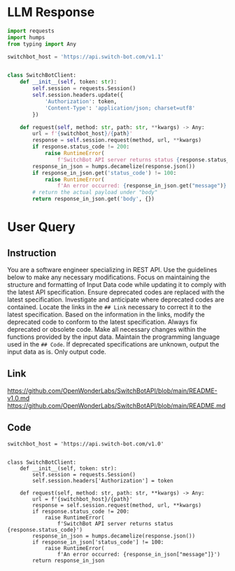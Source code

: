 # LLM Response
```python
import requests
import humps
from typing import Any

switchbot_host = 'https://api.switch-bot.com/v1.1'


class SwitchBotClient:
    def __init__(self, token: str):
        self.session = requests.Session()
        self.session.headers.update({
            'Authorization': token,
            'Content-Type': 'application/json; charset=utf8'
        })

    def request(self, method: str, path: str, **kwargs) -> Any:
        url = f'{switchbot_host}/{path}'
        response = self.session.request(method, url, **kwargs)
        if response.status_code != 200:
            raise RuntimeError(
                f'SwitchBot API server returns status {response.status_code}')
        response_in_json = humps.decamelize(response.json())
        if response_in_json.get('status_code') != 100:
            raise RuntimeError(
                f'An error occurred: {response_in_json.get("message")}')
        # return the actual payload under "body"
        return response_in_json.get('body', {})
```

# User Query
## Instruction
You are a software engineer specializing in REST API.
Use the guidelines below to make any necessary modifications.
Focus on maintaining the structure and formatting of Input Data code while updating it to comply with the latest API specification.
Ensure deprecated codes are replaced with the latest specification.
Investigate and anticipate where deprecated codes are contained. Locate the links in the `## Link` necessary to correct it to the latest specification.
Based on the information in the links, modify the deprecated code to conform to the latest specification.
Always fix deprecated or obsolete code. Make all necessary changes within the functions provided by the input data.
Maintain the programming language used in the `## Code`.
If deprecated specifications are unknown, output the input data as is.
Only output code.

## Link
https://github.com/OpenWonderLabs/SwitchBotAPI/blob/main/README-v1.0.md
https://github.com/OpenWonderLabs/SwitchBotAPI/blob/main/README.md

## Code
```
switchbot_host = 'https://api.switch-bot.com/v1.0'


class SwitchBotClient:
    def __init__(self, token: str):
        self.session = requests.Session()
        self.session.headers['Authorization'] = token

    def request(self, method: str, path: str, **kwargs) -> Any:
        url = f'{switchbot_host}/{path}'
        response = self.session.request(method, url, **kwargs)
        if response.status_code != 200:
            raise RuntimeError(
                f'SwitchBot API server returns status {response.status_code}')
        response_in_json = humps.decamelize(response.json())
        if response_in_json['status_code'] != 100:
            raise RuntimeError(
                f'An error occurred: {response_in_json["message"]}')
        return response_in_json

```